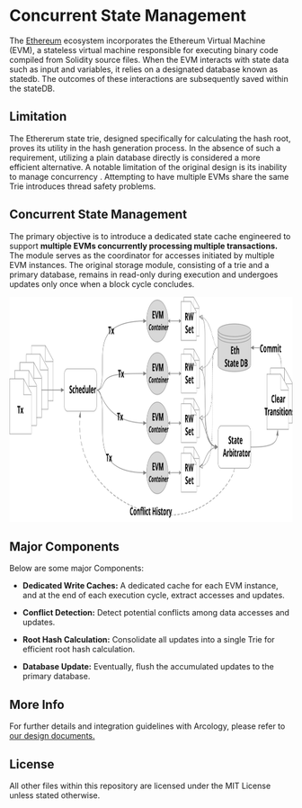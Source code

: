 # Concurrent State Management
The [Ethereum](https://github.com/ethereum) ecosystem incorporates the Ethereum Virtual Machine (EVM), a stateless virtual machine responsible for executing binary code compiled from Solidity source files. When the EVM interacts with state data such as input and variables, it relies on a designated database known as statedb. The outcomes of these interactions are subsequently saved within the stateDB.

## Limitation

The Ethererum state trie, designed specifically for calculating the hash root, proves its utility in the hash generation process. In the absence of such a requirement, utilizing a plain database directly is considered a more efficient alternative. A notable limitation of the original design is its inability to manage concurrency . Attempting to have multiple EVMs share the same Trie introduces thread safety problems.

##  Concurrent State Management
The primary objective is to introduce a dedicated state cache engineered to support **multiple EVMs concurrently processing multiple transactions.** The module serves as the coordinator for accesses initiated by multiple EVM instances. The original storage module, consisting of a trie and a primary database, remains in read-only during execution and undergoes updates only once when a block cycle concludes. 

<p align="center">
  <img src="./img/integration.svg" alt="Your SVG" width="800" height="400">
</p>


##  Major Components

Below are some major Components:

- **Dedicated Write Caches:** A dedicated cache for each EVM instance, and at the end of each execution cycle, extract accesses and updates.

- **Conflict Detection:** Detect potential conflicts among data accesses and updates.

- **Root Hash Calculation:** Consolidate all updates into a single Trie for efficient root hash calculation.

- **Database Update:** Eventually, flush the accumulated updates to the primary database.



##  More Info
For further details and integration guidelines with Arcology, please refer to [our design documents.](https://doc.arcology.network/arcology-concurrency-control/evm-integration)


## License

All other files within this repository are licensed under the MIT License unless stated otherwise.